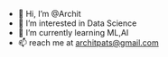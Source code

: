 - 👋 Hi, I’m @Archit
- 👀 I’m interested in Data Science
- 🌱 I’m currently learning ML,AI
- 📫 reach me at architpats@gmail.com 

<!---
pats19/pats19 is a ✨ special ✨ repository because its `README.md` (this file) appears on your GitHub profile.
You can click the Preview link to take a look at your changes.
--->
